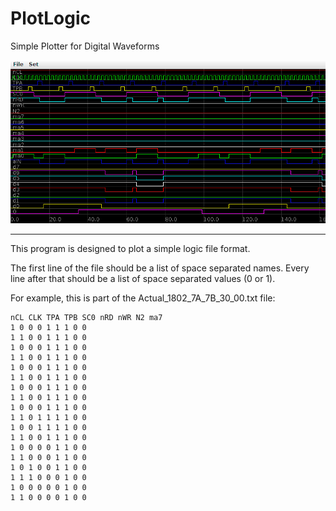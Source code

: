 # PlotLogic
Simple Plotter for Digital Waveforms

![JDCE_1802_Sim](images/Actual_1802_7A_7B_30_00.png)

---
This program is designed to plot a simple logic file format.

The first line of the file should be a list of space separated names.
Every line after that should be a list of space separated values (0 or 1).

For example, this is part of the Actual_1802_7A_7B_30_00.txt file:

    nCL CLK TPA TPB SC0 nRD nWR N2 ma7
    1 0 0 0 1 1 1 0 0
    1 1 0 0 1 1 1 0 0
    1 0 0 0 1 1 1 0 0
    1 1 0 0 1 1 1 0 0
    1 0 0 0 1 1 1 0 0
    1 1 0 0 1 1 1 0 0
    1 0 0 0 1 1 1 0 0
    1 1 0 0 1 1 1 0 0
    1 0 0 0 1 1 1 0 0
    1 1 0 1 1 1 1 0 0
    1 0 0 1 1 1 1 0 0
    1 1 0 0 1 1 1 0 0
    1 0 0 0 0 1 1 0 0
    1 1 0 0 0 1 1 0 0
    1 0 1 0 0 1 1 0 0
    1 1 1 0 0 0 1 0 0
    1 0 0 0 0 0 1 0 0
    1 1 0 0 0 0 1 0 0

